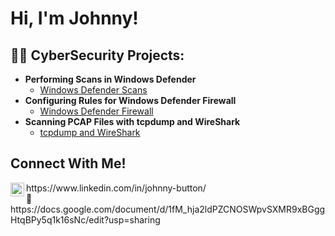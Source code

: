 <h1>Hi, I'm Johnny! <br/><a href="https://github.com/wjbuttoniv"> </a> </h1>

<h2>👨‍💻 CyberSecurity Projects:</h2>

- <b> Performing Scans in Windows Defender </b>
  - [Windows Defender Scans](https://github.com/wjbuttoniv/Windows-Defender-Scans)
- <b> Configuring Rules for Windows Defender Firewall </b>
  - [Windows Defender Firewall](https://github.com/wjbuttoniv/Windows-Defender-Firewall)
- <b> Scanning PCAP Files with tcpdump and WireShark </b>
  - [tcpdump and WireShark](https://github.com/wjbuttoniv/tcpdump)
 
<h2>Connect With Me!</h2>
<img align="left" alt="JohnnyButton | LinkedIn" width="22px" src="https://cdn.jsdelivr.net/npm/simple-icons@v3/icons/linkedin.svg" />   https://www.linkedin.com/in/johnny-button/ </br>
📃   https://docs.google.com/document/d/1fM_hja2ldPZCNOSWpvSXMR9xBGggHtqBPy5q1k16sNc/edit?usp=sharing

